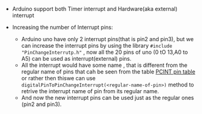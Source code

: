 
* Arduino support both Timer interrupt and Hardware(aka external) interrupt 

* Increasing the number of Interrupt pins:
  - Arduino uno have only 2 interrupt pins(that is pin2 and pin3), but we can increase the interrupt pins by using the library `#include "PinChangeInterrutp.h"` , now all the 20 pins of uno (0 tO 13,A0 to A5) can be used as interrupt(external) pins.
  - All the interrupt would have some name , that is different from the regular name of pins that cah be seen from the table [PCINT pin table](https://github.com/NicoHood/PinChangeInterrupt/#pinchangeinterrupt-table) or rather then thiswe can use `digitalPinToPinChangeInterrupt(<regular-name-of-pin>)` method to retrive the interrupt name of pin from its regular name.
  - And now the new interrupt pins can be used just as the regular ones (pin2 and pin3). 
